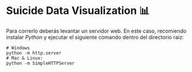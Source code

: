 # Suicide Data Visualization 📊

Para correrlo deberás levantar un servidor web. En este caso, recomiendo instalar *Python* y ejecutar el siguiente comando dentro del directorio raiz:

```
# Windows
python -m http.server
# Mac & Linux:
python -m SimpleHTTPServer
```
